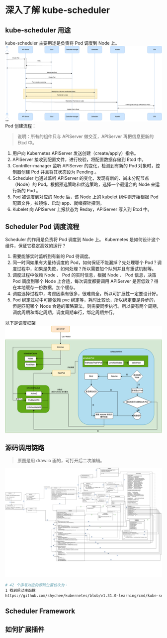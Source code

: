 # 深入了解 kube-scheduler
## kube-scheduler 用途
kube-scheduler 主要用途是负责将 Pod 调度到 Node 上。
![k8s-pod-create-flow](../../image/Kubernetes/resource_code_learning/k8s-pod-create-flow.png)
Pod 创建流程：
> 说明：所有的组件只与 APIServer 做交互，APIServer 再把信息更新的 Etcd 中。

1. 用户向 Kubernetes APIServer 发送创建（create/apply）指令。
2. APIServer 接收到配置文件，进行校验，将配置数据存储到 Etcd 中。
3. Contriller-manager 监听 APIServer 的变化，检测到有新的 Pod 对象时，控制器创建 Pod 并且将其状态设为 Pending 。
4. Scheduler 也通过监听 APIServer 的变化，发现有新的、尚未分配节点（Node）的 Pod。根据预选策略和优选策略，选择一个最适合的 Node 来运行新的 Pod 。
5. Pod 被调度到对应的 Node 后，该 Node 上的 kubelet 组件则开始根据 Pod 配置文件，拉镜像、启动 app、就绪探针探测。
6. Kubelet 向 APIServer 上报状态为 Reday，APIServer 写入到 Etcd 中。

## Scheduler Pod 调度流程
Scheduler 的作用是负责将 Pod 调度到 Node 上。
Kubernetes 是如何设计这个组件，保证它稳定高效的运行？
1. 需要能够实时监听到有新的 Pod 待调度。
2. 同一时间如果有大量待调度的 Pod，如何保证不能漏掉？先处理哪个 Pod？调度过程中，如果是失败，如何处理？所以需要加个队列并且有重试机制等。
3. 调度过程中依赖 Node 、 Pod 的实时信息，根据 Node 、 Pod 信息，决策 Pod 调度到哪个 Node 上合适，每次调度都要调用 APIServer 是否低效？得在本地缓存一份数据，加个缓存。
4. 调度选择过程中，考虑因素有很多，很难周全，所以可扩展性一定要设计好。
5. Pod 绑定过程中可能依赖 pvc 绑定等，耗时比较长，所以绑定要是异步的，但是匹配哪个 Node 合适的策略算法，则需要同步执行。所以要有两个周期，调度周期和绑定周期。调度周期串行，绑定周期并行。

以下是调度框架
![k8s-scheduler-frame](../../image/Kubernetes/resource_code_learning/k8s-scheduler-frame.png)

## 源码调用链路
> 原图是用 draw.io 画的，可打开后二次编辑。

![k8s-scheduler-chain](../../image/Kubernetes/resource_code_learning/k8s-scheduler-chain.png)

```sh
# 42 个序号对应的源码位置依次为：
1 找到启动主函数
https://github.com/shychee/kubernetes/blob/v1.31.0-learning/cmd/kube-scheduler/scheduler.go#L31
```

## Scheduler Framework
## 如何扩展插件